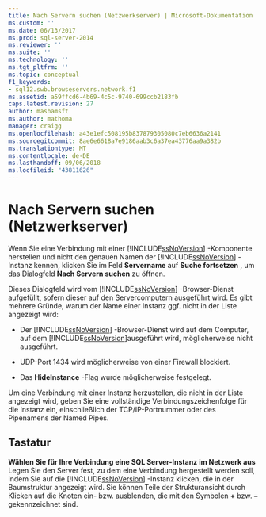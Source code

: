 ```yaml
---
title: Nach Servern suchen (Netzwerkserver) | Microsoft-Dokumentation
ms.custom: ''
ms.date: 06/13/2017
ms.prod: sql-server-2014
ms.reviewer: ''
ms.suite: ''
ms.technology: ''
ms.tgt_pltfrm: ''
ms.topic: conceptual
f1_keywords:
- sql12.swb.browseservers.network.f1
ms.assetid: a59ffcd6-4b69-4c5c-9740-699ccb2183fb
caps.latest.revision: 27
author: mashamsft
ms.author: mathoma
manager: craigg
ms.openlocfilehash: a43e1efc508195b837879305080c7eb6636a2141
ms.sourcegitcommit: 8ae6e6618a7e9186aab3c6a37ea43776aa9a382b
ms.translationtype: MT
ms.contentlocale: de-DE
ms.lasthandoff: 09/06/2018
ms.locfileid: "43811626"
---
```

# <a name="browse-for-servers-network-servers"></a>Nach Servern suchen (Netzwerkserver)
  Wenn Sie eine Verbindung mit einer [!INCLUDE[ssNoVersion](../includes/ssnoversion-md.md)] -Komponente herstellen und nicht den genauen Namen der [!INCLUDE[ssNoVersion](../includes/ssnoversion-md.md)] -Instanz kennen, klicken Sie im Feld **Servername** auf **Suche fortsetzen** , um das Dialogfeld **Nach Servern suchen** zu öffnen.  
  
 Dieses Dialogfeld wird vom [!INCLUDE[ssNoVersion](../includes/ssnoversion-md.md)] -Browser-Dienst aufgefüllt, sofern dieser auf den Servercomputern ausgeführt wird. Es gibt mehrere Gründe, warum der Name einer Instanz ggf. nicht in der Liste angezeigt wird:  
  
-   Der [!INCLUDE[ssNoVersion](../includes/ssnoversion-md.md)] -Browser-Dienst wird auf dem Computer, auf dem [!INCLUDE[ssNoVersion](../includes/ssnoversion-md.md)]ausgeführt wird, möglicherweise nicht ausgeführt.  
  
-   UDP-Port 1434 wird möglicherweise von einer Firewall blockiert.  
  
-   Das **HideInstance** -Flag wurde möglicherweise festgelegt.  
  
 Um eine Verbindung mit einer Instanz herzustellen, die nicht in der Liste angezeigt wird, geben Sie eine vollständige Verbindungszeichenfolge für die Instanz ein, einschließlich der TCP/IP-Portnummer oder des Pipenamens der Named Pipes.  
  
## <a name="options"></a>Tastatur  
 **Wählen Sie für Ihre Verbindung eine SQL Server-Instanz im Netzwerk aus**  
 Legen Sie den Server fest, zu dem eine Verbindung hergestellt werden soll, indem Sie auf die [!INCLUDE[ssNoVersion](../includes/ssnoversion-md.md)] -Instanz klicken, die in der Baumstruktur angezeigt wird. Sie können Teile der Strukturansicht durch Klicken auf die Knoten ein- bzw. ausblenden, die mit den Symbolen **+** bzw. **–** gekennzeichnet sind.  
  
  
